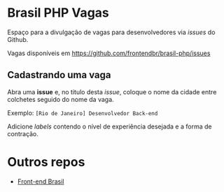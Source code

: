 # Brasil PHP Vagas

Espaço para a divulgação de vagas para desenvolvedores via _issues_ do Github.

Vagas disponíveis em https://github.com/frontendbr/brasil-php/issues

## Cadastrando uma vaga

Abra uma **issue** e, no titulo desta _issue_, coloque o nome da cidade entre colchetes seguido do nome da vaga.

Exemplo: `[Rio de Janeiro] Desenvolvedor Back-end`

Adicione _labels_ contendo o nível de experiência desejada e a forma de contração.

# Outros repos

- [Front-end Brasil](https://github.com/frontendbr/vagas/issues)
